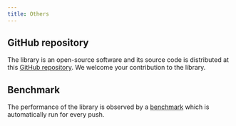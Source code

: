 ```yaml
---
title: Others
---
```


## GitHub repository
The library is an open-source software and its source code is distributed at this [GitHub repository](https://github.com/shwaka/kohomology). We welcome your contribution to the library.

## Benchmark
The performance of the library is observed by a [benchmark](./bench) which is automatically run for every push.
